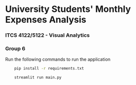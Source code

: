 # University Students' Monthly Expenses Analysis

### ITCS 4122/5122 - Visual Analytics
### Group 6 

Run the following commands to run the application

```bash
    pip install -r requirements.txt
```
```bash
    streamlit run main.py
```